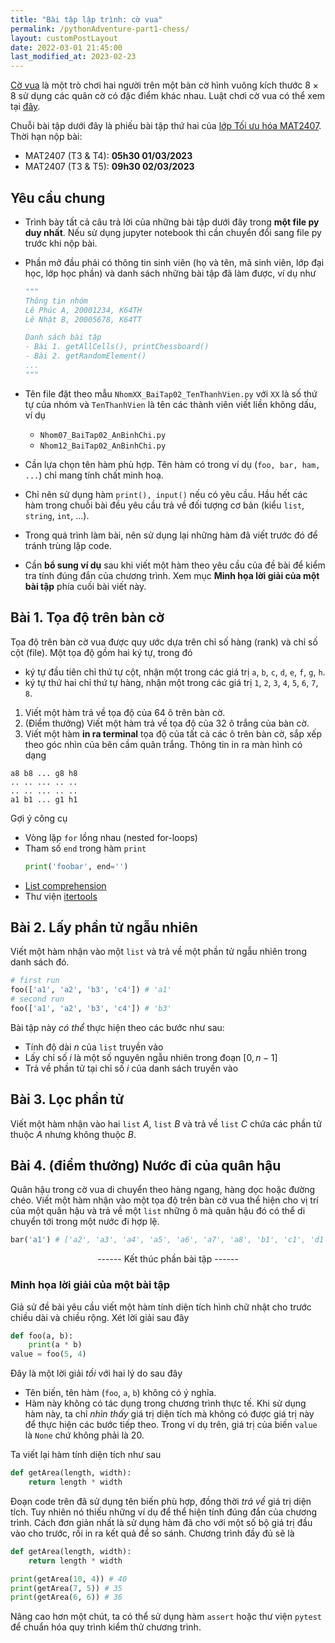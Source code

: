 ```yaml
---
title: "Bài tập lập trình: cờ vua"
permalink: /pythonAdventure-part1-chess/
layout: customPostLayout
date: 2022-03-01 21:45:00
last_modified_at: 2023-02-23
---
```


[Cờ vua](https://en.wikipedia.org/wiki/Chess) là một trò chơi hai người trên một bàn cờ hình vuông kích thước $8\times 8$ sử dụng các quân cờ có đặc điểm khác nhau. Luật chơi cờ vua có thể xem tại [đây](https://en.wikipedia.org/wiki/Rules_of_chess).

Chuỗi bài tập dưới đây là phiếu bài tập thứ hai của [lớp Tối ưu hóa MAT2407](http://seminar.optima.vn/opt). Thời hạn nộp bài:
- MAT2407 (T3 & T4): **05h30 01/03/2023**
- MAT2407 (T3 & T5): **09h30 02/03/2023**


## Yêu cầu chung
- Trình bày tất cả câu trả lời của những bài tập dưới đây trong **một file py duy nhất**. Nếu sử dụng jupyter notebook thì cần chuyển đổi sang file py trước khi nộp bài.
- Phần mở đầu phải có thông tin sinh viên (họ và tên, mã sinh viên, lớp đại học, lớp học phần) và danh sách những bài tập đã làm được, ví dụ như

    ```py
    """
    Thông tin nhóm
    Lê Phúc A, 20001234, K64TH
    Lê Nhật B, 20005678, K64TT

    Danh sách bài tập
    - Bài 1. getAllCells(), printChessboard()
    - Bài 2. getRandomElement()
    ...
    """
    ```

- Tên file đặt theo mẫu `NhomXX_BaiTap02_TenThanhVien.py` với `XX` là số thứ tự của nhóm và `TenThanhVien` là tên các thành viên viết liền không dấu, ví dụ
    + `Nhom07_BaiTap02_AnBinhChi.py`
    + `Nhom12_BaiTap02_AnBinhChi.py`
- Cần lựa chọn tên hàm phù hợp. Tên hàm có trong ví dụ (`foo, bar, ham, ...`) chỉ mang tính chất minh hoạ.
- Chỉ nên sử dụng hàm `print(), input()` nếu có yêu cầu. Hầu hết các hàm trong chuỗi bài đều yêu cầu trả về đối tượng cơ bản (kiểu `list`, `string`, `int`, ...).
- Trong quá trình làm bài, nên sử dụng lại những hàm đã viết trước đó để tránh trùng lặp code.
- Cần **bổ sung ví dụ** sau khi viết một hàm theo yêu cầu của đề bài để kiểm tra tính đúng đắn của chương trình. Xem mục **Minh họa lời giải của một bài tập** phía cuối bài viết này.


## Bài 1. Tọa độ trên bàn cờ
Tọa độ trên bàn cờ vua được quy ước dựa trên chỉ số hàng (rank) và chỉ số cột (file). Một tọa độ gồm hai ký tự, trong đó
- ký tự đầu tiên chỉ thứ tự cột, nhận một trong các giá trị `a`, `b`, `c`,  `d`, `e`, `f`, `g`, `h`.
- ký tự thứ hai chỉ thứ tự hàng, nhận một trong các giá trị `1`, `2`, `3`, `4`, `5`, `6`, `7`, `8`.

1. Viết một hàm trả về tọa độ của 64 ô trên bàn cờ.
2. (Điểm thưởng) Viết một hàm trả về tọa độ của 32 ô trắng của bàn cờ.
3. Viết một hàm **in ra terminal** tọa độ của tất cả các ô trên bàn cờ, sắp xếp theo góc nhìn của bên cầm quân trắng. Thông tin in ra màn hình có dạng

```
a8 b8 ... g8 h8
.. .. ... .. ..
.. .. ... .. ..
a1 b1 ... g1 h1
```

Gợi ý công cụ
- Vòng lặp `for` lồng nhau (nested for-loops)
- Tham số `end` trong hàm `print`
    ```py
    print('foobar', end='')
    ```
- [List comprehension](https://realpython.com/list-comprehension-python/)
- Thư viện [itertools](https://docs.python.org/3/library/itertools.html)


## Bài 2. Lấy phần tử ngẫu nhiên
Viết một hàm nhận vào một `list` và trả về một phần tử ngẫu nhiên trong danh sách đó.

```py
# first run
foo(['a1', 'a2', 'b3', 'c4']) # 'a1'
# second run
foo(['a1', 'a2', 'b3', 'c4']) # 'b3'
```

Bài tập này _có thể_ thực hiện theo các bước như sau:
- Tính độ dài $n$ của `list` truyền vào
- Lấy chỉ số $i$ là một số nguyên ngẫu nhiên trong đoạn $[0,n-1]$
- Trả về phần tử tại chỉ số $i$ của danh sách truyền vào


## Bài 3. Lọc phần tử
Viết một hàm nhận vào hai `list` $A$, `list` $B$ và trả về `list` $C$ chứa các phần tử thuộc $A$ nhưng không thuộc $B$.



## Bài 4. (điểm thưởng) Nước đi của quân hậu
Quân hậu trong cờ vua di chuyển theo hàng ngang, hàng dọc hoặc đường chéo. Viết một hàm nhận vào một tọa độ trên bàn cờ vua thể hiện cho vị trí của một quân hậu và trả về một `list` những ô mà quân hậu đó có thể di chuyển tới trong một nước đi hợp lệ.

```py
bar('a1') # ['a2', 'a3', 'a4', 'a5', 'a6', 'a7', 'a8', 'b1', 'c1', 'd1', 'e1', 'f1', 'g1', 'h1', 'b2', 'c3', 'd4', 'e5', 'f6', 'g7', 'h8']
```


<center>
    ------ Kết thúc phần bài tập ------
</center>


### Minh họa lời giải của một bài tập
Giả sử đề bài yêu cầu viết một hàm tính diện tích hình chữ nhật cho trước chiều dài và chiều rộng. Xét lời giải sau đây

```py
def foo(a, b):
    print(a * b)
value = foo(5, 4)
```

Đây là một lời giải _tồi_ với hai lý do sau đây
- Tên biến, tên hàm (`foo`, `a`, `b`) không có ý nghĩa.
- Hàm này không có tác dụng trong chương trình thực tế. Khi sử dụng hàm này, ta chỉ _nhìn thấy_ giá trị diện tích mà không có được giá trị này để thực hiện các bước tiếp theo. Trong ví dụ trên, giá trị của biến `value` là `None` chứ không phải là 20.

Ta viết lại hàm tính diện tích như sau

```py
def getArea(length, width):
    return length * width
```

Đoạn code trên đã sử dụng tên biến phù hợp, đồng thời _trả về_ giá trị diện tích. Tuy nhiên nó thiếu những ví dụ để thể hiện tính đúng đắn của chương trình. Cách đơn giản nhất là sử dụng hàm đã cho với một số bộ giá trị đầu vào cho trước, rồi in ra kết quả để so sánh. Chương trình đầy đủ sẽ là

```py
def getArea(length, width):
    return length * width

print(getArea(10, 4)) # 40
print(getArea(7, 5)) # 35
print(getArea(6, 6)) # 36
```

Nâng cao hơn một chút, ta có thể sử dụng hàm `assert` hoặc thư viện `pytest` để chuẩn hóa quy trình kiểm thử chương trình.

